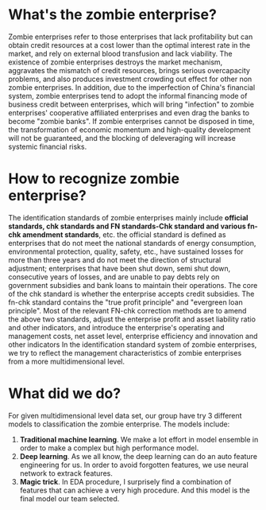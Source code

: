 # What's the zombie enterprise?
Zombie enterprises refer to those enterprises that lack profitability but can obtain credit resources at a cost lower than the optimal interest rate in the market, and rely on external blood transfusion and lack viability. The existence of zombie enterprises destroys the market mechanism, aggravates the mismatch of credit resources, brings serious overcapacity problems, and also produces investment crowding out effect for other non zombie enterprises. In addition, due to the imperfection of China's financial system, zombie enterprises tend to adopt the informal financing mode of business credit between enterprises, which will bring "infection" to zombie enterprises' cooperative affiliated enterprises and even drag the banks to become "zombie banks". If zombie enterprises cannot be disposed in time, the transformation of economic momentum and high-quality development will not be guaranteed, and the blocking of deleveraging will increase systemic financial risks.

# How to recognize zombie enterprise?
The identification standards of zombie enterprises mainly include **official standards, chk standards and FN standards-Chk standard and various fn-chk amendment standards**, etc. the official standard is defined as enterprises that do not meet the national standards of energy consumption, environmental protection, quality, safety, etc., have sustained losses for more than three years and do not meet the direction of structural adjustment; enterprises that have been shut down, semi shut down, consecutive years of losses, and are unable to pay debts rely on government subsidies and bank loans to maintain their operations. The core of the chk standard is whether the enterprise accepts credit subsidies. The fn-chk standard contains the "true profit principle" and "evergreen loan principle". Most of the relevant FN-chk correction methods are to amend the above two standards, adjust the enterprise profit and asset liability ratio and other indicators, and introduce the enterprise's operating and management costs, net asset level, enterprise efficiency and innovation and other indicators In the identification standard system of zombie enterprises, we try to reflect the management characteristics of zombie enterprises from a more multidimensional level.

# What did we do?
For given multidimensional level data set, our group have try 3 different models to classification the zombie enterprise. The models include:
1. **Traditional machine learning**. We make a lot effort in model ensemble in order to make a complex but high performance model.
2. **Deep learning**. As we all know, the deep learning can do an auto feature engineering for us. In order to avoid forgotten features, we use neural network to extrack features.
3. **Magic trick**. In EDA procedure, I surprisely find a combination of features that can achieve a very high procedure. And this model is the final model our team selected.
